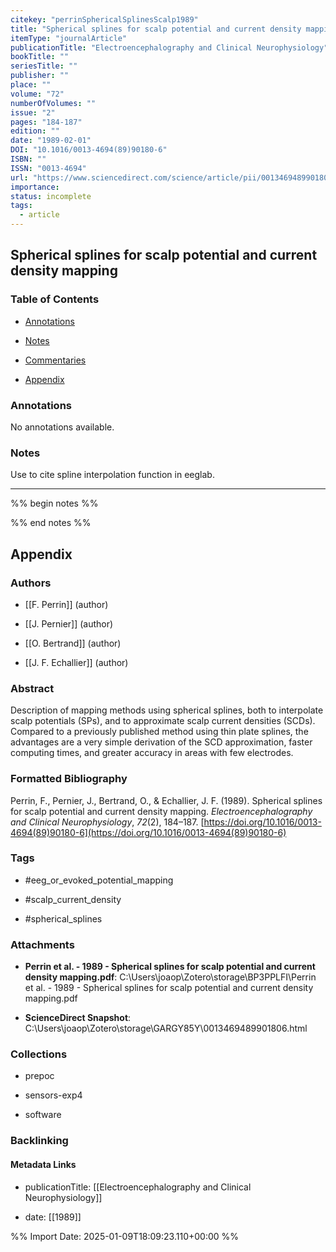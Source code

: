 ```yaml
---
citekey: "perrinSphericalSplinesScalp1989"
title: "Spherical splines for scalp potential and current density mapping"
itemType: "journalArticle"
publicationTitle: "Electroencephalography and Clinical Neurophysiology"
bookTitle: ""
seriesTitle: ""
publisher: ""
place: ""
volume: "72"
numberOfVolumes: ""
issue: "2"
pages: "184-187"
edition: ""
date: "1989-02-01"
DOI: "10.1016/0013-4694(89)90180-6"
ISBN: ""
ISSN: "0013-4694"
url: "https://www.sciencedirect.com/science/article/pii/0013469489901806"
importance: 
status: incomplete
tags:
  - article
---
```


## Spherical splines for scalp potential and current density mapping

### Table of Contents

- [Annotations](#annotations)

- [Notes](#notes)

+ [Commentaries](#commentaries)

- [Appendix](#appendix)

### Annotations


No annotations available.


### Notes



Use to cite spline interpolation function in eeglab.

---



%% begin notes %%

<!-- Write your personal notes here -->

%% end notes %%

## Appendix

### Authors


- [[F. Perrin]] (author)

- [[J. Pernier]] (author)

- [[O. Bertrand]] (author)

- [[J. F. Echallier]] (author)



### Abstract

Description of mapping methods using spherical splines, both to interpolate scalp potentials (SPs), and to approximate scalp current densities (SCDs). Compared to a previously published method using thin plate splines, the advantages are a very simple derivation of the SCD approximation, faster computing times, and greater accuracy in areas with few electrodes.


### Formatted Bibliography

Perrin, F., Pernier, J., Bertrand, O., & Echallier, J. F. (1989). Spherical splines for scalp potential and current density mapping. _Electroencephalography and Clinical Neurophysiology_, _72_(2), 184–187. [https://doi.org/10.1016/0013-4694(89)90180-6](https://doi.org/10.1016/0013-4694(89)90180-6)


### Tags


- #eeg_or_evoked_potential_mapping

- #scalp_current_density

- #spherical_splines




### Attachments


- **Perrin et al. - 1989 - Spherical splines for scalp potential and current density mapping.pdf**: C:\Users\joaop\Zotero\storage\BP3PPLFI\Perrin et al. - 1989 - Spherical splines for scalp potential and current density mapping.pdf

- **ScienceDirect Snapshot**: C:\Users\joaop\Zotero\storage\GARGY85Y\0013469489901806.html




### Collections


- prepoc

- sensors-exp4

- software





### Backlinking


#### Metadata Links


- publicationTitle: [[Electroencephalography and Clinical Neurophysiology]]




- date: [[1989]]





<!-- Any additional notes or comments -->


%% Import Date: 2025-01-09T18:09:23.110+00:00 %%
